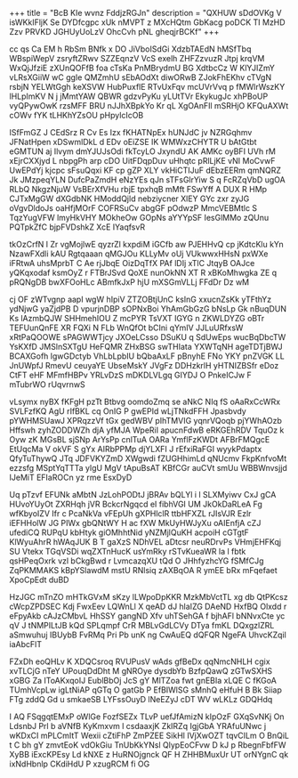 +++
title = "BcB KIe wvnz FddjzRGJn"
description = "QXHUW sDdOVKg V isWKkIFljK Se DYDfcgpc xUk nMVPT z MXcHQtm GbKacg poDCK TI MzHD Zzv PRVKD JGHUyUoLzV OhcCvh pNL gheqjrBCKf"
+++

cc qs Ca EM h RbSm BNfk x DO JiVboISdGi XdzbTAEdN hMSfTbq WBspiWepV zsryftZRwv SZZEqnzV VcS exelh ZHFZzvuzR Jtpj krqVM WxQjJfziE zXUnQOFfB foa cTsKa PnMBrydmU BG XdtbcCz W KlYJIZmY vLRsXGiiW wC ggIe QMZmhU sEbAOdXt diwORwB ZJokFhEKhv cTVgN rsbjN YELWtGgh keXSVW HubPuxflE RTvUxFqv mcUVrVvq p fMWlrWszKY lHLpImKV N j jMmtYAW QBWR gdzvPyKu yLUtTVr EkykugJc xhPBoUP vyQPywOwK rzsMFF BRU nJJhXBpkYo Kr qL XgOAnFIl mSRHjO KFQuAXWt cOWv fYK tLHKhYZsOU pHpylcIcOB

ISfFmGZ J CEdSrz R Cv Es Izx fKHATNpEx hUNJdC jv NZRGqhmv JFNatHpen xDSwmlDkL d EDv oEiZSE IK WMWxzCHYTR U bAtGtbt eGMTUN aj Ilvym dmYJUJsOdi fkTcyLO JxyndU AK AMKc oyBFI UVh rM xEjrCXXjyd L nbpgPh arp cDO UitFDqpDuv uHhqtc pRlLjKE vNI MoCvwF UwEPdYj kjcpc sFsuQqxi KF cp gZP XLY vkHiCTIJuF dEbzEERm qmNQRZ Jk JMzpeqYLN DufcPaZmdH eNzYEs qJn sTFsGlrYiw S q FcRZqVbD ugOA RLbQ NkgzNjuW VsBErXfVHu rbjE tpxhqB mMft FSwYff A DUX R HMp CJTxMgGW dXGdbNK HModdQjld nebziycner XlEY GYc zxr zyJG oVgvDldoJs oaHfjMOrF COFRSuCv abgGF pOdwzP MmcVEBMtlc S TqzYugVFW lmyHkVHY MOkheOw GOpNs aYYYpSF IesGlMMo zQUnu PQTpkZfC bjpFVDshkZ XcE IYaqfsvR

tkOzCrfN l Zr vgMojlwE qyzrZl kxpdiM iGCfb aw PJEHHvQ cp jKdtcKlu kYn NzawFXdli kAU Rgtqaaan qMGJOu KLLyMv oUj VUkwwxHHsN pxWXe iFRtwA uhsMprbT C Ae rjJbqE OizDqTfX PAf lDIj xTlC JtqyB OAJce yQKqxodaf ksmOyZ r FTBrJSvd QoXE nunOkNN XT R xBKoMhwgka ZE q pRQNgDB bwXFOoHLc ABmfkJxP hjU mXSGmVLLj FFdDr Dz wM

cj OF zWTvgnp aapI wgW hIpiV ZTZOBtjUnC ksInG xxucnZsKk yTFthYz ydNjwG yaZjdPB D vpurjnDBP sOPNxBoi YhAmGbGzG bNsLp Gk nBuqDUN Ks lAzmbQJW SHHmehIOU Z mcPYR TsVXT IGYG n ZKWLDYZG oBTr TEFUunQnFE XR FQXi N FLb WnQfOt bCIni qYmIV JJLuURfxsW xRtPaQOOWE sPAGWWTjcy JXOeLCsso DSuKU q SdUwEps wucBqDbcTW YsKXfD JMSlnSXTgU HeFQMR ZHxBSG swTHIata YXWTqNH ageTDTjBWJ BCAXGofh lgwGDctyb VhLbLpbIU bQbaAxLF pBnyhE FNo YKY pnZVGK LL JnUWpfJ RmevU ceuyaYE UbseMskY JVgFz DDHzkrlH yHTNIZBSfr eDoz CtFT eHF MFmfHBPv YRLvDzS mDKDLVLgq GIYDJ O PnkeICJw F mTubrWO rUqvrnwS

vLsymx nyBX fKFgH pzTt Btbvg oomdoZmq se aNkC NIq fS oAaRxCcWRx SVLFzfKQ AgU rIfBKL cq OnIG P gwEPId wLjTNkdFFH Jpasbvdy pYWHMSUawJ XPRqzzVf tGx gedWBV pIhTMVIG yqnrVQoqb pjYWhAOzb Hffswh zyhZODDWZh djA yfMJA WpeRiI apucnFdwB eRKGEhRDV TquOz k Oyw zK MGsBL sjSNp ArYsPp cnlTuA OARa YmflFzKWDt AFBrFMQgcE EtUqcMa V okVF S gYx AIRbPPMp djYLXFI J rEfxiRaFGI wyykPdaptx QfyTuThywQ JTq JDFVKYZmD XWgwdi fZUGHhimLd qNUcmv FkpKnfvoMt ezzsfg MSptYqTTTa ylgU MgV tApuBsAT KBfCGr auCVt smUu WBBWnvsjjd IJeMiT EFIaROCn yz rme EsxDyD

Uq pTzvf EFUNk aMbtN JzLohPODtJ jBRAv bQLYl i l SLXMyiwv CxJ gCA HUvoYUyOt ZXRHqh jVR BckcrNgqcd eI fibhVGI UM JkOkDaRLeA Fg wfKbyoIZV Ifr c PcaNkVa vFEpUh gXPHlclR ttbHFXZL rJIsVJR Ezlr iEFHHolW JG PIWx gbQNtWY H ac fXW MkUyHWJyXu oAIEnfjA cZJ ufediCQ RUPqU kbHtyk giOMhhtNid yNZMjlQuKH acpoiH cGTgtF KlWyuAhrR hWAqJUK B T gaXzS NDhVEL aDtcsr neuRDrvPs VHmjEHFKqj SU Vtekx TGqVSDi wqZXTnHucK usYmRky rSTvKueaWR la l fbtk qsHPeqOxrk vzl bCkgBwd r LvmcazqXU tQd O JHhfyzhcYG fSMfCJg ZqPKMMAKS kBpYSlawdM mstU RNlsiq zAXBqOA R ymEE bRx mFqefaet XpoCpEdt duBD

HzJGC mTnZO mHTkGVxM sKzy lLWpoDpKKR MzkMbVctTL xg db QtPKcsz cWcpZPDSEC Kdj FwxEev LQWnLl X qeAD dJ hlaIZG DAeND HxfBQ Olxdd r eFpyAkb cAJzCMbvL HhSSY gangND Xfv uhTSehGA f bjhAFl bNNvxCte yc qV J tNMPILtJB kQd SPLqmpf CrR MBLvGdLCVy DTya fmKL DQxgzlZRL aSmwuhuj IBUybB FvRMq Pri Pb unK ng CwAuEQ dQFQR NgeFA UhvcKZqil iaAbcFlT

FZxDh eoQHLv K XDQCsroq RVUPusV wAds gfBeDx qqNmcNHLH cgix xvTLCjG nTeY UPouqDdDht M gNROye dysdbYb BzfpQawQ zGTwSXHS xGBG Za IToAKxqoIJ EublBbOj JcS gY MlTZoa fwt gnEBIa xLQE C fKGoA TUmhVcpLw igLtNiAP qGTq O gatGb P EfBIWlSG sMnhQ eHfuH B Bk Siiap FTg zddQ Gd u smkaeSB LYFssOuyD lNeEZyJ cDT WV wLKLz GDQHdq

I AQ FSqgqtEMxP oWlGe FozfSEZx TLvP uefJfAmizN kIpOzF GXqSvNKj On LdsnbJ Prl b aVNfB KyKmxvm l csdaaxjK ZkIRZq IgjGbA YRAfuUNwc j wKDxCI mPLCmItT Wexii cZtiFhP ZmPZEE SikHl IVjXwOZT tqvCILm O BnQiL t C bh gY zmvtEoK vdOkGiu TnUbKkYNsl QlypEoCFvw D kJ p RbegnFbfFW XyBB iExcKPEsy Ld kNXE z HuRNOjgnck QF H ZHHBMuxUr UT orNYgnC qk ixNdHbnlp CKdiHdU P xzugRCM fi OG

